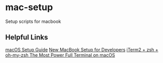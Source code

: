 # mac-setup

Setup scripts for macbook

## Helpful Links

[macOS Setup Guide](http://sourabhbajaj.com/mac-setup/)
[New MacBook Setup for Developers](https://dev.to/therealdanvega/new-macbook-setup-for-developers-2nma)
[iTerm2 + zsh + oh-my-zsh The Most Power Full Terminal on macOS](https://medium.com/ayuth/iterm2-zsh-oh-my-zsh-the-most-power-full-of-terminal-on-macos-bdb2823fb04c)
